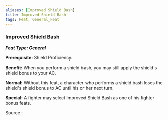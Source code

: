 ```yaml
---
aliases: [Improved Shield Bash]
title: Improved Shield Bash
tags: Feat, General_Feat
---
```

### Improved Shield Bash 
***Feat Type: General***

**Prerequisite:** Shield Proficiency.

**Benefit:** When you perform a shield bash, you may still apply the
shield's shield bonus to your AC.

**Normal:** Without this feat, a character who performs a shield bash
loses the shield's shield bonus to AC until his or her next turn.

**Special:** A fighter may select Improved Shield Bash as one of his
fighter bonus feats.


Source :